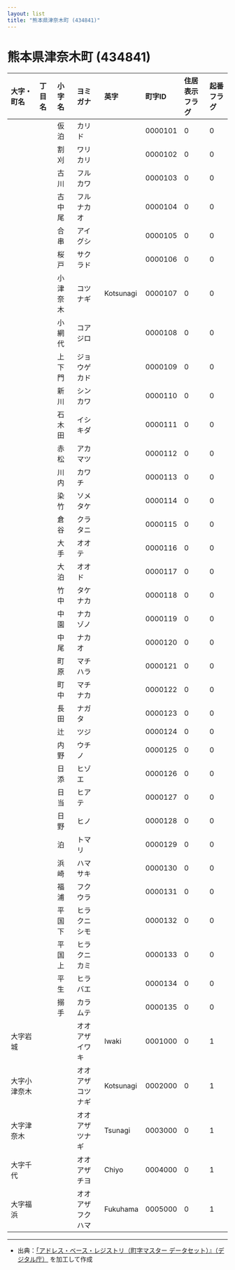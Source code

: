 ```yaml
---
layout: list
title: "熊本県津奈木町 (434841)"
---
```


# 熊本県津奈木町 (434841)

| 大字・町名 | 丁目名 | 小字名 | ヨミガナ | 英字 | 町字ID | 住居表示フラグ | 起番フラグ |
|:---|:---|:---|:---|:---|:---|:---|:---|
|  |  | 仮泊 |   カリド |  | 0000101 | 0 | 0 |
|  |  | 割刈 |   ワリカリ |  | 0000102 | 0 | 0 |
|  |  | 古川 |   フルカワ |  | 0000103 | 0 | 0 |
|  |  | 古中尾 |   フルナカオ |  | 0000104 | 0 | 0 |
|  |  | 合串 |   アイグシ |  | 0000105 | 0 | 0 |
|  |  | 桜戸 |   サクラド |  | 0000106 | 0 | 0 |
|  |  | 小津奈木 |   コツナギ | Kotsunagi | 0000107 | 0 | 0 |
|  |  | 小網代 |   コアジロ |  | 0000108 | 0 | 0 |
|  |  | 上下門 |   ジョウゲカド |  | 0000109 | 0 | 0 |
|  |  | 新川 |   シンカワ |  | 0000110 | 0 | 0 |
|  |  | 石木田 |   イシキダ |  | 0000111 | 0 | 0 |
|  |  | 赤松 |   アカマツ |  | 0000112 | 0 | 0 |
|  |  | 川内 |   カワチ |  | 0000113 | 0 | 0 |
|  |  | 染竹 |   ソメタケ |  | 0000114 | 0 | 0 |
|  |  | 倉谷 |   クラタニ |  | 0000115 | 0 | 0 |
|  |  | 大手 |   オオテ |  | 0000116 | 0 | 0 |
|  |  | 大泊 |   オオド |  | 0000117 | 0 | 0 |
|  |  | 竹中 |   タケナカ |  | 0000118 | 0 | 0 |
|  |  | 中園 |   ナカゾノ |  | 0000119 | 0 | 0 |
|  |  | 中尾 |   ナカオ |  | 0000120 | 0 | 0 |
|  |  | 町原 |   マチハラ |  | 0000121 | 0 | 0 |
|  |  | 町中 |   マチナカ |  | 0000122 | 0 | 0 |
|  |  | 長田 |   ナガタ |  | 0000123 | 0 | 0 |
|  |  | 辻 |   ツジ |  | 0000124 | 0 | 0 |
|  |  | 内野 |   ウチノ |  | 0000125 | 0 | 0 |
|  |  | 日添 |   ヒゾエ |  | 0000126 | 0 | 0 |
|  |  | 日当 |   ヒアテ |  | 0000127 | 0 | 0 |
|  |  | 日野 |   ヒノ |  | 0000128 | 0 | 0 |
|  |  | 泊 |   トマリ |  | 0000129 | 0 | 0 |
|  |  | 浜崎 |   ハマサキ |  | 0000130 | 0 | 0 |
|  |  | 福浦 |   フクウラ |  | 0000131 | 0 | 0 |
|  |  | 平国下 |   ヒラクニシモ |  | 0000132 | 0 | 0 |
|  |  | 平国上 |   ヒラクニカミ |  | 0000133 | 0 | 0 |
|  |  | 平生 |   ヒラバエ |  | 0000134 | 0 | 0 |
|  |  | 搦手 |   カラムテ |  | 0000135 | 0 | 0 |
| 大字岩城 |  |  | オオアザイワキ   | Iwaki | 0001000 | 0 | 1 |
| 大字小津奈木 |  |  | オオアザコツナギ   | Kotsunagi | 0002000 | 0 | 1 |
| 大字津奈木 |  |  | オオアザツナギ   | Tsunagi | 0003000 | 0 | 1 |
| 大字千代 |  |  | オオアザチヨ   | Chiyo | 0004000 | 0 | 1 |
| 大字福浜 |  |  | オオアザフクハマ   | Fukuhama | 0005000 | 0 | 1 |

---

- 出典：[「アドレス・ベース・レジストリ（町字マスター データセット）』（デジタル庁）](https://www.digital.go.jp/policies/base_registry_address/) を加工して作成